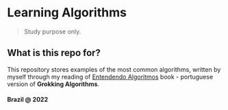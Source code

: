 # Learning Algorithms

> Study purpose only.

## What is this repo for?

This repository stores examples of the most common algorithms, written by myself through my reading of [Entendendo Algoritmos](https://www.amazon.com.br/Entendendo-Algoritmos-Ilustrado-Programadores-Curiosos/dp/8575225634/ref=asc_df_8575225634/?tag=googleshopp00-20&linkCode=df0&hvadid=379765802639&hvpos=&hvnetw=g&hvrand=780389051841472371&hvpone=&hvptwo=&hvqmt=&hvdev=c&hvdvcmdl=&hvlocint=&hvlocphy=1001533&hvtargid=pla-811121403561&psc=1) book - portuguese version of **Grokking Algorithms**.

#### Brazil @ 2022